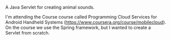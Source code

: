 A Java Servlet for creating animal sounds.

I'm attending the Course course called Programming Cloud Services for Android Handheld Systems (https://www.coursera.org/course/mobilecloud). On the course we use the Spring framework, but I wanted to create a Servlet from scratch.